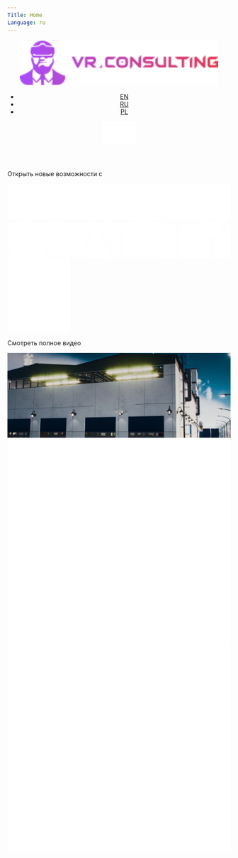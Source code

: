 ```yaml
---
Title: Home
Language: ru
---
```

<div class="firstScreen">
    <header class="topMenu">
        <div class="mainLinks">
            <a class="logoA" href=/">
            <img alt="alt" src="./media/images/img/logo.svg">
            </a>
            <ul class="languageSet">
                <li class="language"><a class="languageText HeliosExtC" href="/en/">EN</a></li>
                <li class="language"><a class="languageText HeliosExtC active" href="/ru/">RU</a></li>
                <li class="language"><a class="languageText HeliosExtC" href="#">PL</a></li>
            </ul>
        </div>
        <nav class="navy">
           <img alt="Demo" src="./media/images/img/menu.svg">
        </nav>
    </header>
    <section class="mainTitle">
        <div class="frame">
            <p class="opportunity colorW Ag24">Открыть новые возможности с</p>
            <img alt="Demo" src="./media/images/img/Virtual.svg">
            <img alt="Demo" src="./media/images/img/Reality.svg">
        </div>
    </section>
    <div class="video">
        <div class="playPanel">
        <div class="play">
          <img alt="Demo" src="./media/images/img/playButton.svg">
        </div>
        <p class="watch HeliosExtC">Смотреть полное видео</p>
        </div>
        <img alt="Demo" class="topPoster" src="./media/images/img/topVideoPoster.png">
    </div>
</div>
<div class="VR">
    <img alt="Demo" src="./media/images/img/V.svg">
    <img alt="Demo" src="./media/images/img/R.svg">
</div>
